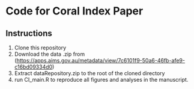 Code for Coral Index Paper
=================================
Instructions
------------

1. Clone this repository 
2. Download the data .zip from (https://apps.aims.gov.au/metadata/view/7c6101f9-50a6-46fb-afe9-c16bd09334d0)
3. Extract dataRepository.zip to the root of the cloned directory
4. run CI_main.R to reproduce all figures and analyses in the manuscript.
